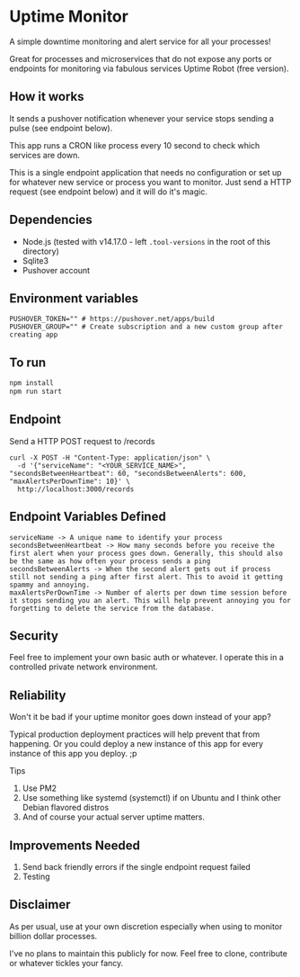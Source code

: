 # Uptime Monitor

A simple downtime monitoring and alert service for all your processes!

Great for processes and microservices that do not expose any ports or endpoints for monitoring via fabulous services Uptime Robot (free version).

## How it works
It sends a pushover notification whenever your service stops sending a pulse (see endpoint below).

This app runs a CRON like process every 10 second to check which services are down.

This is a single endpoint application that needs no configuration or set up for whatever new service or process you want to monitor. Just send a HTTP request (see endpoint below) and it will do it's magic.

## Dependencies
- Node.js (tested with v14.17.0 - left `.tool-versions` in the root of this directory)
- Sqlite3
- Pushover account

## Environment variables
```
PUSHOVER_TOKEN="" # https://pushover.net/apps/build
PUSHOVER_GROUP="" # Create subscription and a new custom group after creating app
```

## To run
```bash
npm install
npm run start
```

## Endpoint
Send a HTTP POST request to /records
```curl
curl -X POST -H "Content-Type: application/json" \
  -d '{"serviceName": "<YOUR_SERVICE_NAME>", "secondsBetweenHeartbeat": 60, "secondsBetweenAlerts": 600, "maxAlertsPerDownTime": 10}' \
  http://localhost:3000/records
```

## Endpoint Variables Defined
```
serviceName -> A unique name to identify your process
secondsBetweenHeartbeat -> How many seconds before you receive the first alert when your process goes down. Generally, this should also be the same as how often your process sends a ping
secondsBetweenAlerts -> When the second alert gets out if process still not sending a ping after first alert. This to avoid it getting spammy and annoying.
maxAlertsPerDownTime -> Number of alerts per down time session before it stops sending you an alert. This will help prevent annoying you for forgetting to delete the service from the database.
```

## Security
Feel free to implement your own basic auth or whatever. I operate this in a controlled private network environment.

## Reliability
Won't it be bad if your uptime monitor goes down instead of your app?

Typical production deployment practices will help prevent that from happening. Or you could deploy a new instance of this app for every instance of this app you deploy. ;p

Tips
1. Use PM2
1. Use something like systemd (systemctl) if on Ubuntu and I think other Debian flavored distros
1. And of course your actual server uptime matters.

## Improvements Needed
1. Send back friendly errors if the single endpoint request failed
2. Testing

## Disclaimer
As per usual, use at your own discretion especially when using to monitor billion dollar processes.

I've no plans to maintain this publicly for now. Feel free to clone, contribute or whatever tickles your fancy.
